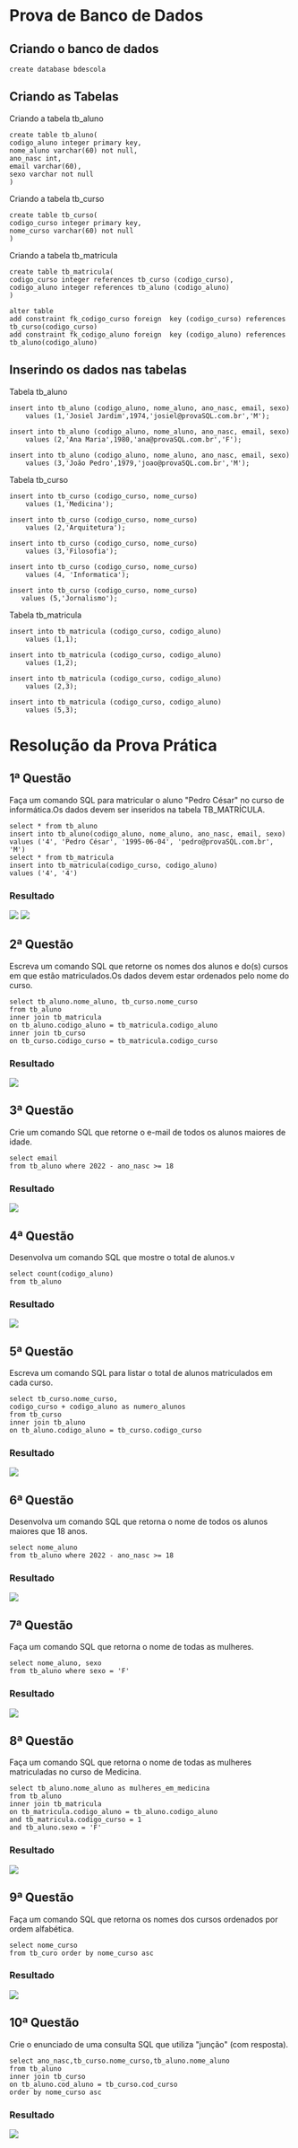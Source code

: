 <h1> Prova de Banco de Dados </h1>

<h2> Criando o banco de dados </h2>

```
create database bdescola
```

<h2> Criando as Tabelas </h2>

Criando a tabela tb_aluno

```
create table tb_aluno( 
codigo_aluno integer primary key, 
nome_aluno varchar(60) not null, 
ano_nasc int, 
email varchar(60), 
sexo varchar not null 
)  
```

Criando a tabela tb_curso

```
create table tb_curso( 
codigo_curso integer primary key, 
nome_curso varchar(60) not null 
) 
```

Criando a tabela tb_matricula

```
create table tb_matricula( 
codigo_curso integer references tb_curso (codigo_curso), 
codigo_aluno integer references tb_aluno (codigo_aluno) 
) 

alter table  
add constraint fk_codigo_curso foreign  key (codigo_curso) references tb_curso(codigo_curso) 
add constraint fk_codigo_aluno foreign  key (codigo_aluno) references tb_aluno(codigo_aluno) 
```

<h2> Inserindo os dados nas tabelas </h2>

Tabela tb_aluno

```
insert into tb_aluno (codigo_aluno, nome_aluno, ano_nasc, email, sexo) 
    values (1,'Josiel Jardim',1974,'josiel@provaSQL.com.br','M');

insert into tb_aluno (codigo_aluno, nome_aluno, ano_nasc, email, sexo) 
    values (2,'Ana Maria',1980,'ana@provaSQL.com.br','F');

insert into tb_aluno (codigo_aluno, nome_aluno, ano_nasc, email, sexo) 
    values (3,'João Pedro',1979,'joao@provaSQL.com.br','M');
```
Tabela tb_curso
```
insert into tb_curso (codigo_curso, nome_curso)
    values (1,'Medicina');

insert into tb_curso (codigo_curso, nome_curso)
    values (2,'Arquitetura');

insert into tb_curso (codigo_curso, nome_curso)
    values (3,'Filosofia');

insert into tb_curso (codigo_curso, nome_curso)
    values (4, 'Informatica');

insert into tb_curso (codigo_curso, nome_curso)
   values (5,'Jornalismo');
```
Tabela tb_matricula
```
insert into tb_matricula (codigo_curso, codigo_aluno)  
    values (1,1);

insert into tb_matricula (codigo_curso, codigo_aluno)  
    values (1,2);

insert into tb_matricula (codigo_curso, codigo_aluno)  
    values (2,3);

insert into tb_matricula (codigo_curso, codigo_aluno)  
    values (5,3);
```

<h1> Resolução da Prova Prática </h1>
<h2> 1ª Questão </h2>
Faça um comando SQL para matricular o aluno "Pedro César" no curso de informática.Os dados devem ser inseridos na tabela TB_MATRÍCULA.

```
select * from tb_aluno
insert into tb_aluno(codigo_aluno, nome_aluno, ano_nasc, email, sexo)
values ('4', 'Pedro César', '1995-06-04', 'pedro@provaSQL.com.br', 'M')
select * from tb_matricula
insert into tb_matricula(codigo_curso, codigo_aluno)
values ('4', '4')
```
<h3> Resultado </h3>
<img src="https://user-images.githubusercontent.com/114403979/206186429-af1a1a67-b402-4d8d-9c29-eb38b7826505.png"></img>
<img src="https://user-images.githubusercontent.com/114403979/206186442-0047b5c9-f95d-4b70-99e5-2033b8503a11.png"></img>

<h2> 2ª Questão </h2>
Escreva um comando SQL que retorne os nomes dos alunos e do(s) cursos em que estão matriculados.Os dados devem estar ordenados pelo nome do curso.

```
select tb_aluno.nome_aluno, tb_curso.nome_curso
from tb_aluno
inner join tb_matricula
on tb_aluno.codigo_aluno = tb_matricula.codigo_aluno
inner join tb_curso
on tb_curso.codigo_curso = tb_matricula.codigo_curso
```
<h3> Resultado </h3>
<img src="https://user-images.githubusercontent.com/114403979/206186499-aa04cc46-34ac-4e64-b51f-1843522f754f.png"></img>

<h2> 3ª Questão </h2>
Crie um comando SQL que retorne o e-mail de todos os alunos maiores de idade.

```
select email
from tb_aluno where 2022 - ano_nasc >= 18
```
<h3> Resultado </h3>
<img src="https://user-images.githubusercontent.com/114403979/206186533-a190cc9f-05e8-4611-a4ea-f29c2c64f3d8.png"></img>

<h2> 4ª Questão </h2>
Desenvolva um comando SQL que mostre o total de alunos.v

```
select count(codigo_aluno)
from tb_aluno
```
<h3> Resultado </h3>
<img src="https://user-images.githubusercontent.com/114403979/206186568-aa8d2e99-5bd3-437c-a59c-e5c1cbec1640.png"></img>

<h2> 5ª Questão </h2>
Escreva um comando SQL para listar o total de alunos matriculados em cada curso.

```
select tb_curso.nome_curso,
codigo_curso + codigo_aluno as numero_alunos
from tb_curso
inner join tb_aluno
on tb_aluno.codigo_aluno = tb_curso.codigo_curso
```
<h3> Resultado </h3>
<img src="https://user-images.githubusercontent.com/114403979/206186607-70f17862-97dd-4c9e-8318-ca044ccb31a5.png"></img>

<h2> 6ª Questão </h2>
Desenvolva um comando SQL que retorna o nome de todos os alunos maiores que 18 anos.

```
select nome_aluno
from tb_aluno where 2022 - ano_nasc >= 18
```
<h3> Resultado </h3>
<img src="https://user-images.githubusercontent.com/105735037/206178292-be49f604-890b-494c-9a4b-07f093e433c1.PNG"></img>

<h2> 7ª Questão </h2>
Faça um comando SQL que retorna o nome de todas as mulheres.

```
select nome_aluno, sexo
from tb_aluno where sexo = 'F'
```
<h3> Resultado </h3>
<img src="https://user-images.githubusercontent.com/114403979/206186706-6570fca1-5caa-41d0-8a2f-c71fc50761dd.png"></img>

<h2> 8ª Questão </h2>
Faça um comando SQL que retorna o nome de todas as mulheres matriculadas no curso de Medicina.

```
select tb_aluno.nome_aluno as mulheres_em_medicina
from tb_aluno
inner join tb_matricula
on tb_matricula.codigo_aluno = tb_aluno.codigo_aluno
and tb_matricula.codigo_curso = 1
and tb_aluno.sexo = 'F'
```
<h3> Resultado </h3>
<img src="https://user-images.githubusercontent.com/114403979/206186751-fd47532f-a7c7-4ba0-ac4a-5aa069914f5b.png"></img>

<h2> 9ª Questão </h2>
Faça um comando SQL que retorna os nomes dos cursos ordenados por ordem alfabética.

```
select nome_curso
from tb_curo order by nome_curso asc
```
<h3> Resultado </h3>
<img src="https://user-images.githubusercontent.com/114403979/206186768-c63918de-50f1-41da-a721-61b891b4f73e.png"></img>

<h2> 10ª Questão </h2>
Crie o enunciado de uma consulta SQL que utiliza "junção" (com resposta).

```
select ano_nasc,tb_curso.nome_curso,tb_aluno.nome_aluno
from tb_aluno
inner join tb_curso
on tb_aluno.cod_aluno = tb_curso.cod_curso
order by nome_curso asc 
```
<h3> Resultado </h3>
<img src="https://user-images.githubusercontent.com/104003510/206247087-8d9edbac-8794-418b-b4c2-034bb61a5c69.jpg"></img>









